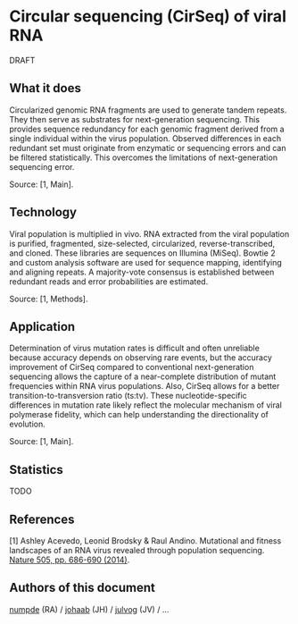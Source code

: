 # Circular sequencing (CirSeq) of viral RNA

DRAFT

## What it does

Circularized genomic RNA fragments are used to generate tandem repeats.
They then serve as substrates for next-generation sequencing.
This provides sequence redundancy for each genomic fragment derived from a single individual within the virus population.
Observed differences in each redundant set must originate from enzymatic or sequencing errors and can be filtered statistically.
This overcomes the limitations of next-generation sequencing error. 

Source: [1, Main].

## Technology

Viral population is multiplied in vivo. 
RNA extracted from the viral population is purified, fragmented, size-selected, circularized, reverse-transcribed,
and cloned. 
These libraries are sequences on Illumina (MiSeq).
Bowtie 2 and custom analysis software are used for sequence mapping,
identifying and aligning repeats.
A majority-vote consensus is established between redundant reads
and 
error probabilities are estimated.

Source: [1, Methods].

## Application

Determination of virus mutation rates is difficult and often unreliable because accuracy depends on observing rare events, but the accuracy improvement of CirSeq compared to conventional next-generation sequencing allows the capture of a near-complete distribution of mutant frequencies within RNA virus populations. Also, CirSeq allows for a better transition-to-transversion ratio (ts:tv). These nucleotide-specific differences in mutation rate likely reflect the molecular mechanism of viral polymerase fidelity, which can help understanding the directionality of evolution.

Source: [1, Main].

## Statistics

TODO

## References

[1] 
Ashley Acevedo, Leonid Brodsky & Raul Andino.
Mutational and fitness landscapes of an RNA virus revealed through population sequencing. 
[Nature 505, pp. 686-690 (2014)](https://www.nature.com/articles/nature12861).

## Authors of this document

[numpde](https://github.com/numpde/) (RA)
/
[johaab](https://github.com/johaab/) (JH)
/
[julvog](https://github.com/johaab/) (JV)
/
...
